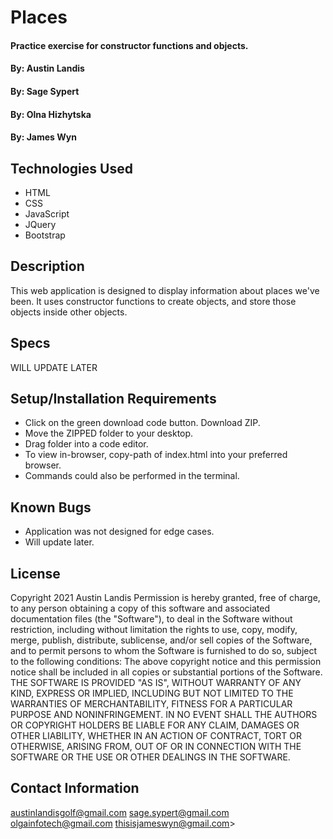 # Places

#### Practice exercise for constructor functions and objects.

#### By: Austin Landis
#### By: Sage Sypert
#### By: Olna Hizhytska
#### By: James Wyn

## Technologies Used

* HTML
* CSS
* JavaScript
* JQuery
* Bootstrap


## Description

This web application is designed to display information about places we've been. It uses constructor functions to create objects, and store those objects inside other objects. 

## Specs
WILL UPDATE LATER

## Setup/Installation Requirements

* Click on the green download code button. Download ZIP.
* Move the ZIPPED folder to your desktop.
* Drag folder into a code editor.
* To view in-browser, copy-path of index.html into your preferred browser.
* Commands could also be performed in the terminal.


## Known Bugs

* Application was not designed for edge cases.
* Will update later.

## License

Copyright 2021 Austin Landis
Permission is hereby granted, free of charge, to any person obtaining a copy of this software and associated documentation files (the "Software"), to deal in the Software without restriction, including without limitation the rights to use, copy, modify, merge, publish, distribute, sublicense, and/or sell copies of the Software, and to permit persons to whom the Software is furnished to do so, subject to the following conditions:
The above copyright notice and this permission notice shall be included in all copies or substantial portions of the Software.
THE SOFTWARE IS PROVIDED "AS IS", WITHOUT WARRANTY OF ANY KIND, EXPRESS OR IMPLIED, INCLUDING BUT NOT LIMITED TO THE WARRANTIES OF MERCHANTABILITY, FITNESS FOR A PARTICULAR PURPOSE AND NONINFRINGEMENT. IN NO EVENT SHALL THE AUTHORS OR COPYRIGHT HOLDERS BE LIABLE FOR ANY CLAIM, DAMAGES OR OTHER LIABILITY, WHETHER IN AN ACTION OF CONTRACT, TORT OR OTHERWISE, ARISING FROM, OUT OF OR IN CONNECTION WITH THE SOFTWARE OR THE USE OR OTHER DEALINGS IN THE SOFTWARE.


## Contact Information

austinlandisgolf@gmail.com
sage.sypert@gmail.com
olgainfotech@gmail.com
thisisjameswyn@gmail.com>